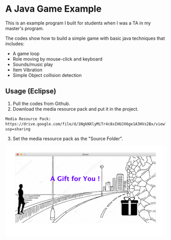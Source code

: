 # A Java Game Example

This is an example program I built for students when I was a TA in my master's program.

The codes show how to build a simple game with basic java techniques that includes:
- A game loop
- Role moving by mouse-click and keyboard
- Sounds/music play
- Item Vibration
- Simple Object collision detection

## Usage (Eclipse)

1. Pull the codes from Github.
2. Download the media resource pack and put it in the project.
  ```
  Media Resource Pack: https://drive.google.com/file/d/1NgkNXlyMiTr4c8xIHUJX6ge1A3HVs2Bx/view?usp=sharing
  ```
3. Set the media resource pack as the "Source Folder".

![Game Demo Preview](readme-img/GameDemo_v2.gif "Game Demo Preview")
